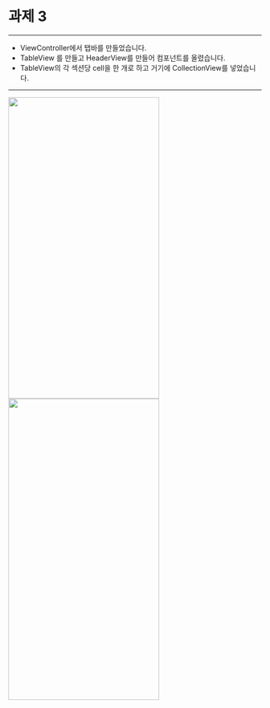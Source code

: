 # 과제 3 
----
- ViewController에서 탭바를 만들었습니다.
- TableView 를 만들고 HeaderView를 만들어 컴포넌트를 올렸습니다.
- TableView의 각 섹션당 cell을 한 개로 하고 거기에 CollectionView를 넣었습니다.

----


<img src="https://github.com/user-attachments/assets/4fb21f16-f73a-494f-a8be-e588d033b2e6" width ="300" height="600"> 
<img src="https://github.com/user-attachments/assets/15e0ba13-e4a4-44f1-9ad7-4fa71f2824cb" width ="300" height="600"> 
